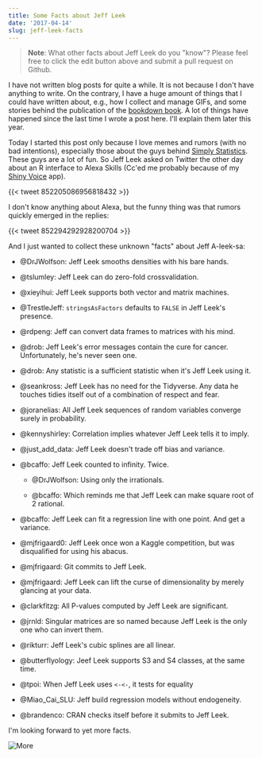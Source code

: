 ```yaml
---
title: Some Facts about Jeff Leek
date: '2017-04-14'
slug: jeff-leek-facts
---
```


> **Note**: What other facts about Jeff Leek do you "know"? Please feel free to click the edit button <i class="fa fa-edit"></i> above and submit a pull request on Github.

I have not written blog posts for quite a while. It is not because I don't have anything to write. On the contrary, I have a huge amount of things that I could have written about, e.g., how I collect and manage GIFs, and some stories behind the publication of the [bookdown book](https://bookdown.org/yihui/bookdown). A lot of things have happened since the last time I wrote a post here. I'll explain them later this year.

Today I started this post only because I love memes and rumors (with no bad intentions), especially those about the guys behind [Simply Statistics](http://simplystatistics.org). These guys are a lot of fun. So Jeff Leek asked on Twitter the other day about an R interface to Alexa Skills (Cc'ed me probably because of my [Shiny Voice](https://yihui.shinyapps.io/voice) app).

{{< tweet 852205086956818432 >}}

I don't know anything about Alexa, but the funny thing was that rumors quickly emerged in the replies:

{{< tweet 852294292928200704 >}}

And I just wanted to collect these unknown "facts" about Jeff A-leek-sa:

- @DrJWolfson: Jeff Leek smooths densities with his bare hands.

- @tslumley: Jeff Leek can do zero-fold crossvalidation.

- @xieyihui: Jeff Leek supports both vector and matrix machines.

- @TrestleJeff: `stringsAsFactors` defaults to `FALSE` in Jeff Leek's presence.

- @rdpeng: Jeff can convert data frames to matrices with his mind.

- @drob: Jeff Leek's error messages contain the cure for cancer. Unfortunately, he's never seen one.

- @drob: Any statistic is a sufficient statistic when it's Jeff Leek using it.

- @seankross: Jeff Leek has no need for the Tidyverse. Any data he touches tidies itself out of a combination of respect and fear.

- @joranelias: All Jeff Leek sequences of random variables converge surely in probability.

- @kennyshirley: Correlation implies whatever Jeff Leek tells it to imply.

- @just\_add\_data: Jeff Leek doesn't trade off bias and variance.

- @bcaffo: Jeff Leek counted to infinity. Twice.

    - @DrJWolfson: Using only the irrationals.
    
    - @bcaffo: Which reminds me that Jeff Leek can make square root of 2 rational.

- @bcaffo: Jeff Leek can fit a regression line with one point. And get a variance.

- @mjfrigaard0: Jeff Leek once won a Kaggle competition, but was disqualified for using his abacus.

- @mjfrigaard: Git commits to Jeff Leek.

- @mjfrigaard: Jeff Leek can lift the curse of dimensionality by merely glancing at your data.

- @clarkfitzg: All P-values computed by Jeff Leek are significant.

- @jrnld: Singular matrices are so named because Jeff Leek is the only one who can invert them.

- @rikturr: Jeff Leek's cubic splines are all linear.

- @butterflyology: Jeef Leek supports S3 and S4 classes, at the same time.

- @tpoi: When Jeff Leek uses `<-<-`, it tests for equality

- @Miao\_Cai\_SLU: Jeff build regression models without endogeneity.

- @brandenco: CRAN checks itself before it submits to Jeff Leek.

I'm looking forward to yet more facts.

![More](https://slides.yihui.name/gif/dog-reach.gif)

